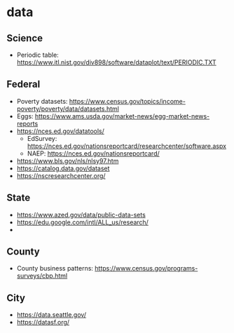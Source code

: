# data

## Science

  + Periodic table: https://www.itl.nist.gov/div898/software/dataplot/text/PERIODIC.TXT


## Federal

  + Poverty datasets: https://www.census.gov/topics/income-poverty/poverty/data/datasets.html
  + Eggs: https://www.ams.usda.gov/market-news/egg-market-news-reports
  + https://nces.ed.gov/datatools/
    + EdSurvey: https://nces.ed.gov/nationsreportcard/researchcenter/software.aspx 
    + NAEP: https://nces.ed.gov/nationsreportcard/
  + https://www.bls.gov/nls/nlsy97.htm
  + https://catalog.data.gov/dataset
  + https://nscresearchcenter.org/

## State

  + https://www.azed.gov/data/public-data-sets
  + https://edu.google.com/intl/ALL_us/research/
  + 

## County

  + County business patterns: https://www.census.gov/programs-surveys/cbp.html

## City

  + https://data.seattle.gov/
  + https://datasf.org/
